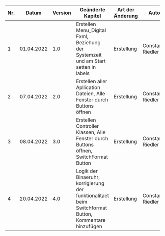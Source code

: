 Nr. | Datum | Version | Geänderte Kapitel | Art der Änderung | Autor | Status |
|--------------|-------------|--------------|--------------|-------------|--------------|--------------|
| 1 | 01.04.2022 | 1.0 |Erstellen Menu_Digital Fxml, Beziehung der Systemzeit und am Start setten in labels   | Erstellung | Constantin Riedler | finished |
| 2 | 07.04.2022 | 2.0 |Erstellen aller Apllication Dateien, Alle Fenster durch Buttons öffnen| Erstellung | Constantin Riedler | finished |
| 3 | 08.04.2022 | 3.0 |Erstellen Controller Klassen, Alle Fenster durch Buttons öffnen, SwitchFormat Button  | Erstellung | Constantin Riedler | finished |
| 4 | 20.04.2022 | 4.0 | Logik der Binaeruhr, korrigierung der funktionalitaet beim Switchformat Button, Kommentare hinzufügen | Erstellung | Constantin Riedler | finished |
